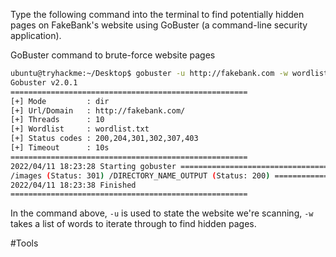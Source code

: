 Type the following command into the terminal to find potentially hidden pages on FakeBank's website using GoBuster (a command-line security application).  

GoBuster command to brute-force website pages
```bash
ubuntu@tryhackme:~/Desktop$ gobuster -u http://fakebank.com -w wordlist.txt dir  ===================================================== 
Gobuster v2.0.1 
=====================================================
[+] Mode         : dir 
[+] Url/Domain   : http://fakebank.com/ 
[+] Threads      : 10 
[+] Wordlist     : wordlist.txt 
[+] Status codes : 200,204,301,302,307,403 
[+] Timeout      : 10s 
===================================================== 
2022/04/11 18:23:28 Starting gobuster ===================================================== 
/images (Status: 301) /DIRECTORY_NAME_OUTPUT (Status: 200) ===================================================== 
2022/04/11 18:23:38 Finished 
=====================================================
```

In the command above, `-u` is used to state the website we're scanning, `-w` takes a list of words to iterate through to find hidden pages.

#Tools